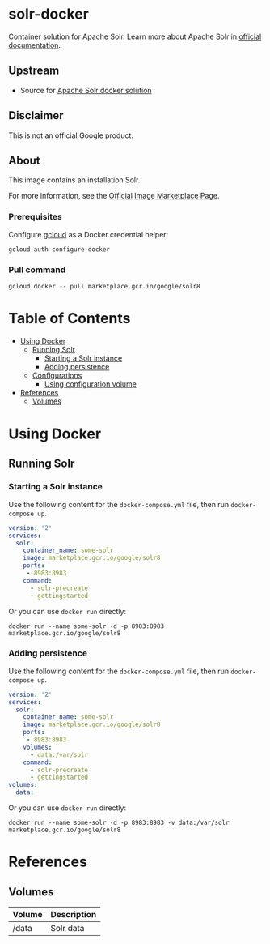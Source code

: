 # solr-docker

Container solution for Apache Solr.
Learn more about Apache Solr in [official documentation](https://lucene.apache.org/solr/).

## Upstream

- Source for [Apache Solr docker solution](https://github.com/docker-solr/docker-solr/)

## Disclaimer

This is not an official Google product.

## About

This image contains an installation Solr. 

For more information, see the [Official Image Marketplace Page](https://console.cloud.google.com/marketplace/details/google/solr8).

### Prerequisites

Configure [gcloud](https://cloud.google.com/sdk/gcloud/) as a Docker credential helper:

```shell
gcloud auth configure-docker
```
### Pull command

```shell
gcloud docker -- pull marketplace.gcr.io/google/solr8
```
# <a name="table-of-contents"></a>Table of Contents

* [Using Docker](#using-docker)
  * [Running Solr](#running-solr-docker)
    * [Starting a Solr instance](#starting-a-solr-instance-docker)
    * [Adding persistence](#adding-persistence-docker)
  * [Configurations](#configurations-docker)
    * [Using configuration volume](#using-configuration-volume-docker)
* [References](#references)
  * [Volumes](#references-volumes)

# <a name="using-docker"></a>Using Docker

## <a name="running-solr-docker"></a>Running Solr

### <a name="starting-a-solr-instance-docker"></a>Starting a Solr instance

Use the following content for the `docker-compose.yml` file, then run `docker-compose up`.

```yaml
version: '2'
services:
  solr:
    container_name: some-solr  
    image: marketplace.gcr.io/google/solr8
    ports:
     - 8983:8983
    command:
      - solr-precreate
      - gettingstarted
```
Or you can use `docker run` directly:

```shell
docker run --name some-solr -d -p 8983:8983 marketplace.gcr.io/google/solr8 
```
### <a name="adding-persistence-docker"></a>Adding persistence

Use the following content for the `docker-compose.yml` file, then run `docker-compose up`.

```yaml
version: '2'
services:
  solr:
    container_name: some-solr 
    image: marketplace.gcr.io/google/solr8
    ports:
     - 8983:8983
    volumes:
      - data:/var/solr
    command:
      - solr-precreate
      - gettingstarted
volumes:
  data:
```
Or you can use `docker run` directly:

```shell
docker run --name some-solr -d -p 8983:8983 -v data:/var/solr marketplace.gcr.io/google/solr8 
```
# <a name="references"></a>References

## <a name="references-volumes"></a>Volumes

| **Volume** | **Description** |
|:---------|:----------------|
| /data| Solr data|

